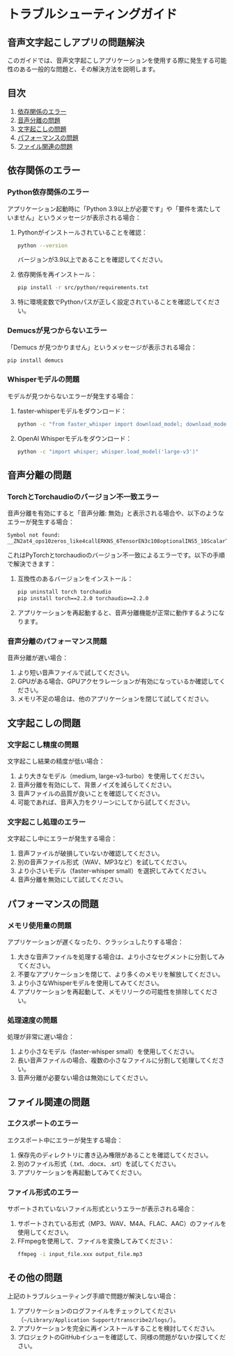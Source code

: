 # トラブルシューティングガイド

## 音声文字起こしアプリの問題解決

このガイドでは、音声文字起こしアプリケーションを使用する際に発生する可能性のある一般的な問題と、その解決方法を説明します。

## 目次

1. [依存関係のエラー](#依存関係のエラー)
2. [音声分離の問題](#音声分離の問題)
3. [文字起こしの問題](#文字起こしの問題)
4. [パフォーマンスの問題](#パフォーマンスの問題)
5. [ファイル関連の問題](#ファイル関連の問題)

## 依存関係のエラー

### Python依存関係のエラー

アプリケーション起動時に「Python 3.9以上が必要です」や「要件を満たしていません」というメッセージが表示される場合：

1. Pythonがインストールされていることを確認：
   ```bash
   python --version
   ```
   バージョンが3.9以上であることを確認してください。

2. 依存関係を再インストール：
   ```bash
   pip install -r src/python/requirements.txt
   ```

3. 特に環境変数でPythonパスが正しく設定されていることを確認してください。

### Demucsが見つからないエラー

「Demucs が見つかりません」というメッセージが表示される場合：

```bash
pip install demucs
```

### Whisperモデルの問題

モデルが見つからないエラーが発生する場合：

1. faster-whisperモデルをダウンロード：
   ```bash
   python -c "from faster_whisper import download_model; download_model('small')"
   ```

2. OpenAI Whisperモデルをダウンロード：
   ```bash
   python -c "import whisper; whisper.load_model('large-v3')"
   ```

## 音声分離の問題

### TorchとTorchaudioのバージョン不一致エラー

音声分離を有効にすると「音声分離: 無効」と表示される場合や、以下のようなエラーが発生する場合：

```
Symbol not found: __ZN2at4_ops10zeros_like4callERKNS_6TensorEN3c108optionalINS5_10ScalarTypeEEE...
```

これはPyTorchとtorchaudioのバージョン不一致によるエラーです。以下の手順で解決できます：

1. 互換性のあるバージョンをインストール：
   ```bash
   pip uninstall torch torchaudio
   pip install torch==2.2.0 torchaudio==2.2.0
   ```

2. アプリケーションを再起動すると、音声分離機能が正常に動作するようになります。

### 音声分離のパフォーマンス問題

音声分離が遅い場合：

1. より短い音声ファイルで試してください。
2. GPUがある場合、GPUアクセラレーションが有効になっているか確認してください。
3. メモリ不足の場合は、他のアプリケーションを閉じて試してください。

## 文字起こしの問題

### 文字起こし精度の問題

文字起こし結果の精度が低い場合：

1. より大きなモデル（medium, large-v3-turbo）を使用してください。
2. 音声分離を有効にして、背景ノイズを減らしてください。
3. 音声ファイルの品質が良いことを確認してください。
4. 可能であれば、音声入力をクリーンにしてから試してください。

### 文字起こし処理のエラー

文字起こし中にエラーが発生する場合：

1. 音声ファイルが破損していないか確認してください。
2. 別の音声ファイル形式（WAV、MP3など）を試してください。
3. より小さいモデル（faster-whisper small）を選択してみてください。
4. 音声分離を無効にして試してください。

## パフォーマンスの問題

### メモリ使用量の問題

アプリケーションが遅くなったり、クラッシュしたりする場合：

1. 大きな音声ファイルを処理する場合は、より小さなセグメントに分割してみてください。
2. 不要なアプリケーションを閉じて、より多くのメモリを解放してください。
3. より小さなWhisperモデルを使用してみてください。
4. アプリケーションを再起動して、メモリリークの可能性を排除してください。

### 処理速度の問題

処理が非常に遅い場合：

1. より小さなモデル（faster-whisper small）を使用してください。
2. 長い音声ファイルの場合、複数の小さなファイルに分割して処理してください。
3. 音声分離が必要ない場合は無効にしてください。

## ファイル関連の問題

### エクスポートのエラー

エクスポート中にエラーが発生する場合：

1. 保存先のディレクトリに書き込み権限があることを確認してください。
2. 別のファイル形式（.txt、.docx、.srt）を試してください。
3. アプリケーションを再起動してみてください。

### ファイル形式のエラー

サポートされていないファイル形式というエラーが表示される場合：

1. サポートされている形式（MP3、WAV、M4A、FLAC、AAC）のファイルを使用してください。
2. FFmpegを使用して、ファイルを変換してみてください：
   ```bash
   ffmpeg -i input_file.xxx output_file.mp3
   ```

## その他の問題

上記のトラブルシューティング手順で問題が解決しない場合：

1. アプリケーションのログファイルをチェックしてください（`~/Library/Application Support/transcribe2/logs/`）。
2. アプリケーションを完全に再インストールすることを検討してください。
3. プロジェクトのGitHubイシューを確認して、同様の問題がないか探してください。